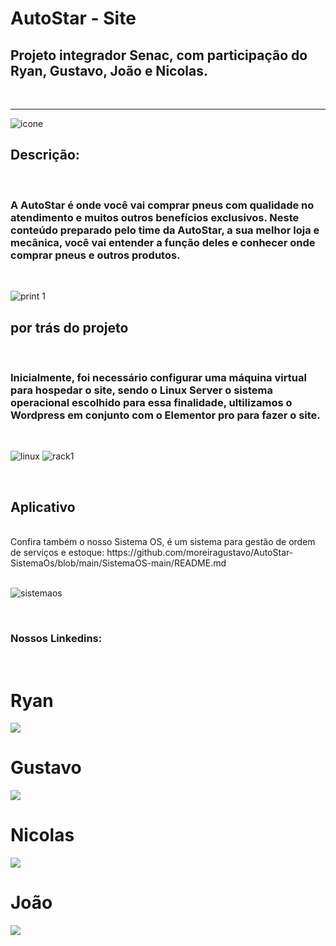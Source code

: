 #  AutoStar - Site
## Projeto integrador Senac, com participação do Ryan, Gustavo, João e Nicolas.
<br>
<hr>

![icone](img/logo.png)

## Descrição: 
<br>

<h3>A AutoStar é onde você vai comprar pneus com qualidade no atendimento e muitos outros benefícios exclusivos. Neste conteúdo preparado pelo time da AutoStar, a sua melhor loja e mecânica, você vai entender a função deles e conhecer onde comprar pneus e outros produtos.</h3>

<br>

![print 1](img/site.png)

## por trás do projeto
<br>

<H3> Inicialmente, foi necessário configurar uma máquina virtual para hospedar o site, sendo o Linux Server o sistema operacional escolhido para essa finalidade, ultilizamos o Wordpress em conjunto com o Elementor pro para fazer o site. </H3>
<br>

![linux](img/linux.png) ![rack1](img/rack1.png)

<br>

## Aplicativo
<br>
Confira também o nosso Sistema OS, é um sistema para gestão de ordem de serviços e estoque: 
https://github.com/moreiragustavo/AutoStar-SistemaOs/blob/main/SistemaOS-main/README.md
<br>

<br>

![sistemaos](img/principal.png)

<br>

### Nossos Linkedins: 

<br>

<h1> Ryan </h1>
<a href="https://www.linkedin.com/in/ryan-souto-175a0a270/" target="_blank"><img src="https://img.shields.io/badge/-LinkedIn-%230077B5?style=for-the-badge&logo=linkedin&logoColor=white" target="_blank"></a> 

<br>

<h1> Gustavo </h1>
<a href="https://www.linkedin.com/in/gustavo-cavalcante-085412299/" target="_blank"><img src="https://img.shields.io/badge/-LinkedIn-%230077B5?style=for-the-badge&logo=linkedin&logoColor=white" target="_blank"></a> 

<br>

<h1> Nicolas </h1>
<a href="https://www.linkedin.com/in/nicolas-martins-132779200/" target="_blank"><img src="https://img.shields.io/badge/-LinkedIn-%230077B5?style=for-the-badge&logo=linkedin&logoColor=white" target="_blank"></a> 

<br>

<h1> João </h1>
<a href="https://www.linkedin.com/in/jo%C3%A3o-barbosa-37b847299?trk=contact-info" target="_blank"><img src="https://img.shields.io/badge/-LinkedIn-%230077B5?style=for-the-badge&logo=linkedin&logoColor=white" target="_blank"></a> 
